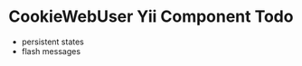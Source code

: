 CookieWebUser Yii Component Todo
================================

- persistent states
- flash messages
